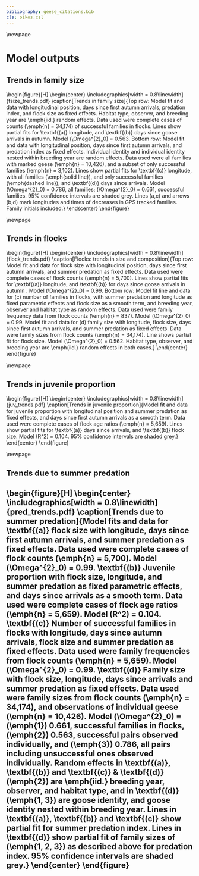 ```yaml
---
bibliography: geese_citations.bib
cls: oikos.csl
---
```

\newpage
# Model outputs
## Trends in family size
\begin{figure}[H]
\begin{center}
\includegraphics[width = 0.8\linewidth]{fsize_trends.pdf}
\caption[Trends in family size]{Top row: Model fit and data with longitudinal position, days since first
autumn arrivals, predation index, and flock size as fixed effects.
Habitat type, observer, and breeding year are \emph{iid.} random
effects. Data used were complete cases of counts (\emph{n} = 34,174) of
successful families in flocks. Lines show partial fits for \textbf{(a)}
longitude, and \textbf{(b)} days since goose arrivals in autumn. Model
\(\Omega^{2}_0\) = 0.563. Bottom row: Model fit and data with
longitudinal position, days since first autumn arrivals, and predation
index as fixed effects. Individual identity and individual identity
nested within breeding year are random effects. Data used were all
families with marked geese (\emph{n} = 10,426), and a subset of only
successful families (\emph{n} = 3,102). Lines show partial fits for
\textbf{(c)} longitude, with all families (\emph{solid line}), and only
successful families (\emph{dashed line}), and \textbf{(d)} days since
arrivals. Model \(\Omega^{2}_0\) = 0.786, all families; \(\Omega^{2}_0\)
= 0.661, successful families. 95\% confidence intervals are shaded grey.
Lines (a,c) and arrows (b,d) mark longitudes and times of decreases in
GPS tracked families. Family initials included.}
\end{center}
\end{figure}

\newpage
## Trends in flocks

\begin{figure}[H]
\begin{center}
\includegraphics[width = 0.8\linewidth]{flock_trends.pdf}
\caption[Flocks: trends in size and composition]{Top row: Model fit and data for flock size with longitudinal position,
days since first autumn arrivals, and summer predation as fixed effects.
Data used were complete cases of flock counts (\emph{n} = 5,700). Lines
show partial fits for \textbf{(a)} longitude, and \textbf{(b)} for days
since goose arrivals in autumn . Model \(\Omega^{2}_0\) = 0.99. Bottom
row: Model fit line and data for (c) number of families in flocks, with
summer predation and longitude as fixed parametric effects and flock
size as a smooth term, and breeding year, observer and habitat type as
random effects. Data used were family frequency data from flock counts
(\emph{n} = 837). Model \(\Omega^{2}_0\) = 0.99. Model fit and data for
(d) family size with longitude, flock size, days since first autumn
arrivals, and summer predation as fixed effects. Data were family sizes
from flock counts (\emph{n} = 34,174). Line shows partial fit for flock
size. Model \(\Omega^{2}_0\) = 0.562. Habitat type, observer, and
breeding year are \emph{iid.} random effects in both cases.}
\end{center}
\end{figure}

\newpage
## Trends in juvenile proportion

\begin{figure}[H]
\begin{center}
\includegraphics[width = 0.8\linewidth]{juv_trends.pdf}
\caption[Trends in juvenile proportion]{Model fit and data for juvenile proportion with longitudinal position
and summer predation as fixed effects, and days since first autumn
arrivals as a smooth term. Data used were complete cases of flock age
ratios (\emph{n} = 5,659). Lines show partial fits for \textbf{(a)} days
since arrivals, and \textbf{(b)} flock size. Model \(R^2\) = 0.104. 95\%
confidence intervals are shaded grey.}
\end{center}
\end{figure}

\newpage
## Trends due to summer predation

\begin{figure}[H]
\begin{center}
\includegraphics[width = 0.8\linewidth]{pred_trends.pdf}
\caption[Trends due to summer predation]{Model fits and data for \textbf{(a)} flock size with longitude, days
since first autumn arrivals, and summer predation as fixed effects. Data
used were complete cases of flock counts (\emph{n} = 5,700). Model
\(\Omega^{2}_0\) = 0.99. \textbf{(b)} Juvenile proportion with flock
size, longitude, and summer predation as fixed parametric effects, and
days since arrivals as a smooth term. Data used were complete cases of
flock age ratios (\emph{n} = 5,659). Model \(R^2\) = 0.104. \textbf{(c)}
Number of successful families in flocks with longitude, days since
autumn arrivals, flock size and summer predation as fixed effects. Data
used were family frequencies from flock counts (\emph{n} = 5,659). Model
\(\Omega^{2}_0\) = 0.99. \textbf{(d)} Family size with flock size,
longitude, days since arrivals and summer predation as fixed effects.
Data used were family sizes from flock counts (\emph{n} = 34,174), and
observations of individual geese (\emph{n} = 10,426). Model
\(\Omega^{2}_0\) = (\emph{1}) 0.661, successful families in flocks,
(\emph{2}) 0.563, successful pairs observed individually, and (\emph{3})
0.786, all pairs including unsuccessful ones observed individually.
Random effects in \textbf{(a)}, \textbf{(b)} and \textbf{(c)} \&
\textbf{(d)}(\emph{2}) are \emph{iid.} breeding year, observer, and
habitat type, and in \textbf{(d)}(\emph{1, 3}) are goose identity, and
goose identity nested within breeding year. Lines in \textbf{(a)},
\textbf{(b)} and \textbf{(c)} show partial fit for summer predation
index. Lines in \textbf{(d)} show partial fit of family sizes of
(\emph{1, 2, 3}) as described above for predation index. 95\% confidence
intervals are shaded grey.}
\end{center}
\end{figure}
---
